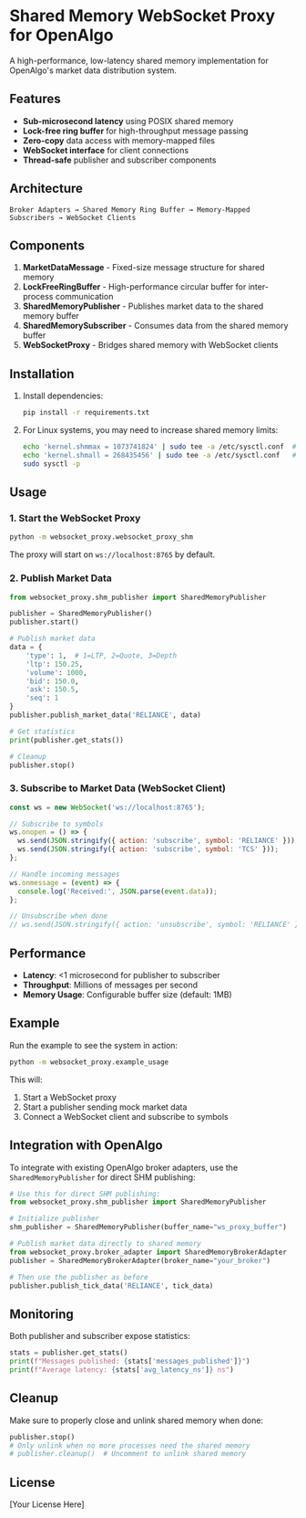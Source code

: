 # Shared Memory WebSocket Proxy for OpenAlgo

A high-performance, low-latency shared memory implementation for OpenAlgo's market data distribution system.

## Features

- **Sub-microsecond latency** using POSIX shared memory
- **Lock-free ring buffer** for high-throughput message passing
- **Zero-copy** data access with memory-mapped files
- **WebSocket interface** for client connections
- **Thread-safe** publisher and subscriber components

## Architecture

```
Broker Adapters → Shared Memory Ring Buffer → Memory-Mapped Subscribers → WebSocket Clients
```

## Components

1. **MarketDataMessage** - Fixed-size message structure for shared memory
2. **LockFreeRingBuffer** - High-performance circular buffer for inter-process communication
3. **SharedMemoryPublisher** - Publishes market data to the shared memory buffer
4. **SharedMemorySubscriber** - Consumes data from the shared memory buffer
5. **WebSocketProxy** - Bridges shared memory with WebSocket clients

## Installation

1. Install dependencies:
   ```bash
   pip install -r requirements.txt
   ```

2. For Linux systems, you may need to increase shared memory limits:
   ```bash
   echo 'kernel.shmmax = 1073741824' | sudo tee -a /etc/sysctl.conf  # 1GB
   echo 'kernel.shmall = 268435456' | sudo tee -a /etc/sysctl.conf   # 1GB in pages
   sudo sysctl -p
   ```

## Usage

### 1. Start the WebSocket Proxy

```bash
python -m websocket_proxy.websocket_proxy_shm
```

The proxy will start on `ws://localhost:8765` by default.

### 2. Publish Market Data

```python
from websocket_proxy.shm_publisher import SharedMemoryPublisher

publisher = SharedMemoryPublisher()
publisher.start()

# Publish market data
data = {
    'type': 1,  # 1=LTP, 2=Quote, 3=Depth
    'ltp': 150.25,
    'volume': 1000,
    'bid': 150.0,
    'ask': 150.5,
    'seq': 1
}
publisher.publish_market_data('RELIANCE', data)

# Get statistics
print(publisher.get_stats())

# Cleanup
publisher.stop()
```

### 3. Subscribe to Market Data (WebSocket Client)

```javascript
const ws = new WebSocket('ws://localhost:8765');

// Subscribe to symbols
ws.onopen = () => {
  ws.send(JSON.stringify({ action: 'subscribe', symbol: 'RELIANCE' }));
  ws.send(JSON.stringify({ action: 'subscribe', symbol: 'TCS' }));
};

// Handle incoming messages
ws.onmessage = (event) => {
  console.log('Received:', JSON.parse(event.data));
};

// Unsubscribe when done
// ws.send(JSON.stringify({ action: 'unsubscribe', symbol: 'RELIANCE' }));
```

## Performance

- **Latency**: <1 microsecond for publisher to subscriber
- **Throughput**: Millions of messages per second
- **Memory Usage**: Configurable buffer size (default: 1MB)

## Example

Run the example to see the system in action:

```bash
python -m websocket_proxy.example_usage
```

This will:
1. Start a WebSocket proxy
2. Start a publisher sending mock market data
3. Connect a WebSocket client and subscribe to symbols

## Integration with OpenAlgo

To integrate with existing OpenAlgo broker adapters, use the `SharedMemoryPublisher` for direct SHM publishing:

```python
# Use this for direct SHM publishing:
from websocket_proxy.shm_publisher import SharedMemoryPublisher

# Initialize publisher
shm_publisher = SharedMemoryPublisher(buffer_name="ws_proxy_buffer")

# Publish market data directly to shared memory
from websocket_proxy.broker_adapter import SharedMemoryBrokerAdapter
publisher = SharedMemoryBrokerAdapter(broker_name="your_broker")

# Then use the publisher as before
publisher.publish_tick_data('RELIANCE', tick_data)
```

## Monitoring

Both publisher and subscriber expose statistics:

```python
stats = publisher.get_stats()
print(f"Messages published: {stats['messages_published']}")
print(f"Average latency: {stats['avg_latency_ns']} ns")
```

## Cleanup

Make sure to properly close and unlink shared memory when done:

```python
publisher.stop()
# Only unlink when no more processes need the shared memory
# publisher.cleanup()  # Uncomment to unlink shared memory
```

## License

[Your License Here]
